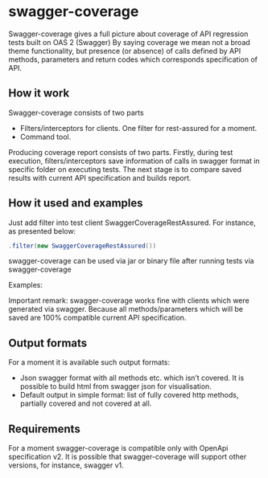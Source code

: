 # swagger-coverage
Swagger-coverage gives a full picture about coverage of API regression tests built on OAS 2 (Swagger)
By saying coverage we mean not a broad theme functionality, but presence (or absence) of calls defined by API methods, parameters and return codes which corresponds specification of API.

## How it work
Swagger-coverage consists of two parts
* Filters/interceptors for clients. One filter for rest-assured for a moment.
* Command tool. 

Producing coverage report consists of two parts. Firstly, during test execution, filters/interceptors save information of calls in swagger format in specific folder on executing tests.
The next stage is to compare saved results with current API specification and builds report.  

## How it used and examples
Just add filter into test client SwaggerCoverageRestAssured. For instance, as presented below:

```java
.filter(new SwaggerCoverageRestAssured())
```
 swagger-coverage can be used via jar or binary file after running tests via swagger-coverage 

Examples: 

Important remark: swagger-coverage works fine with clients which were generated via swagger. Because all methods/parameters which will be saved are 100% compatible current API specification. 


## Output formats
For a moment it is available such output formats:
* Json swagger format with all methods etc. which isn’t covered. It is possible to build html from swagger json for visualisation.  
* Default output in simple format: list of fully covered http methods, partially covered and not covered at all.

## Requirements 
For a moment swagger-coverage  is compatible only with OpenApi specification v2. It is possible that swagger-coverage will support other versions, for instance,  swagger v1.



